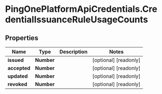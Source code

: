 # PingOnePlatformApiCredentials.CredentialIssuanceRuleUsageCounts

## Properties

Name | Type | Description | Notes
------------ | ------------- | ------------- | -------------
**issued** | **Number** |  | [optional] [readonly] 
**accepted** | **Number** |  | [optional] [readonly] 
**updated** | **Number** |  | [optional] [readonly] 
**revoked** | **Number** |  | [optional] [readonly] 


